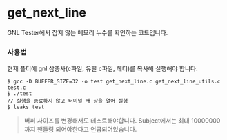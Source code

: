 # get_next_line
GNL Tester에서 잡지 않는 메모리 누수를 확인하는 코드입니다.

### 사용법
현재 폴더에 gnl 삼총사(c파일, 유틸 c파일, 헤더)를 복사해 실행해야 합니다.

```console
$ gcc -D BUFFER_SIZE=32 -o test get_next_line.c get_next_line_utils.c test.c
$ ./test
// 실행을 종료하지 않고 터미널 새 창을 열어 실행
$ leaks test
```

> 버퍼 사이즈를 변경해서도 테스트해야합니다. Subject에서는 최대 10000000까지 핸들링 되어야한다고 언급되어있습니다.
